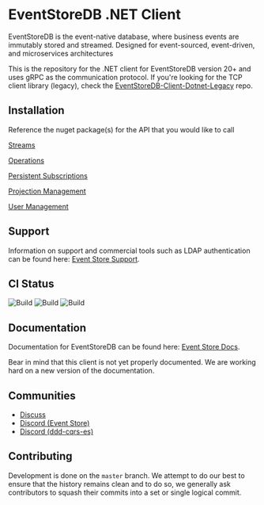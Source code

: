 # EventStoreDB .NET Client

EventStoreDB is the event-native database, where business events are immutably stored and streamed. Designed for event-sourced, event-driven, and microservices architectures

This is the repository for the .NET client for EventStoreDB version 20+ and uses gRPC as the communication protocol.
If you're looking for the TCP client library (legacy), check the [EventStoreDB-Client-Dotnet-Legacy](https://github.com/EventStore/EventStoreDB-Client-Dotnet-Legacy) repo.

## Installation

Reference the nuget package(s) for the API that you would like to call

[Streams](https://www.nuget.org/packages/EventStore.Client.Grpc.Streams)

[Operations](https://www.nuget.org/packages/EventStore.Client.Grpc.Operations)

[Persistent Subscriptions](https://www.nuget.org/packages/EventStore.Client.Grpc.PersistentSubscriptions)

[Projection Management](https://www.nuget.org/packages/EventStore.Client.Grpc.ProjectionManagement)

[User Management](https://www.nuget.org/packages/EventStore.Client.Grpc.UserManagement)

## Support

Information on support and commercial tools such as LDAP authentication can be found here: [Event Store Support](https://eventstore.com/support/).

## CI Status

![Build](https://github.com/EventStore/EventStore-Client-Dotnet/actions/workflows/ci.yml/badge.svg)
![Build](https://github.com/EventStore/EventStore-Client-Dotnet/actions/workflows/lts.yml/badge.svg)
![Build](https://github.com/EventStore/EventStore-Client-Dotnet/actions/workflows/previous-lts.yml/badge.svg)

## Documentation

Documentation for EventStoreDB can be found here: [Event Store Docs](https://eventstore.com/docs/).

Bear in mind that this client is not yet properly documented. We are working hard on a new version of the documentation.

## Communities

- [Discuss](https://discuss.eventstore.com/)
- [Discord (Event Store)](https://discord.gg/Phn9pmCw3t)
- [Discord (ddd-cqrs-es)](https://discord.com/invite/sEZGSHNNbH)

## Contributing

Development is done on the `master` branch.
We attempt to do our best to ensure that the history remains clean and to do so, we generally ask contributors to squash their commits into a set or single logical commit.
